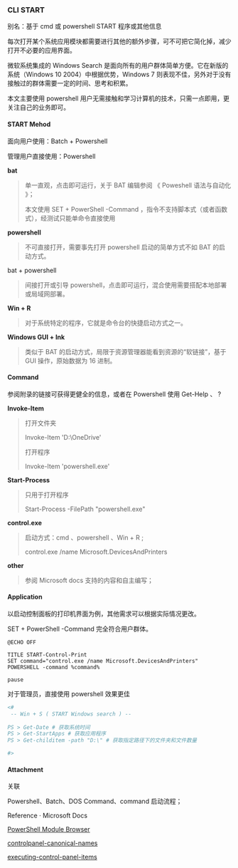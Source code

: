 ### CLI START

别名：基于 cmd 或 powershell  START 程序或其他信息

每次打开某个系统应用模块都需要进行其他的额外步骤，可不可把它简化掉，减少打开不必要的应用界面。

微软系统集成的 Windows Search 是面向所有的用户群体简单方便。它在新版的系统（Windows 10 2004）中根据优势，Windows 7 则表现不佳，另外对于没有接触过的群体需要一定的时间、思考和积累。

本文主要使用 powershell 用户无需接触和学习计算机的技术，只需一点即用，更关注自己的业务即可。

#### START Mehod

面向用户使用：Batch + Powershell

管理用户直接使用：Powershell

**bat**

> 单一直观，点击即可运行，关于 BAT 编辑参阅 《 Poweshell 语法与自动化 》；
>
> 本文使用 SET + PowerShell -Command  <command> ，指令不支持脚本式（或者函数式），经测试只能单命令直接使用

**powershell**

> 不可直接打开，需要事先打开 powershell 启动的简单方式不如 BAT 的启动方式。

bat + powershell

> 间接打开或引导 powershell，点击即可运行，混合使用需要搭配本地部署或局域网部署。

**Win + R**

> 对于系统特定的程序，它就是命令台的快捷启动方式之一。

**Windows GUI + lnk**

> 类似于 BAT 的启动方式，局限于资源管理器能看到资源的“软链接”，基于 GUI 操作，原始数据为 16 进制。

#### Command

参阅附录的链接可获得更健全的信息，或者在 Powershell 使用 Get-Help <Command> 、<Command> ?

**Invoke-Item**

> 打开文件夹
>
>  Invoke-Item 'D:\OneDrive\'
>
> 打开程序
>
>  Invoke-Item 'powershell.exe'

**Start-Process**

> 只用于打开程序
>
>  Start-Process -FilePath "powershell.exe"

**control.exe**

> 启动方式：cmd 、powershell 、Win + R ;
>
> control.exe /name Microsoft.DevicesAndPrinters

**other**

> 参阅 Microsoft docs 支持的内容和自主编写；

#### Application

以启动控制面板的打印机界面为例，其他需求可以根据实际情况更改。

SET + PowerShell -Command  <command> 完全符合用户群体。

```Batch
@ECHO OFF

TITLE START-Control-Print
SET command="control.exe /name Microsoft.DevicesAndPrinters"
POWERSHELL -command %command%

pause
```

对于管理员，直接使用 powershell 效果更佳

```powershell
<#
 -- Win + S ( START Windows search ) -- 
 
PS > Get-Date # 获取系统时间
PS > Get-StartApps # 获取应用程序
PS > Get-childitem -path "D:\" # 获取指定路径下的文件夹和文件数量

#>
```

#### Attachment

关联

Powershell、Batch、DOS Command、command 启动流程；

Reference · Microsoft Docs

[PowerShell Module Browser](https://docs.microsoft.com/en-us/powershell/module/)

[controlpanel-canonical-names](https://docs.microsoft.com/zh-cn/windows/win32/shell/controlpanel-canonical-names)

[executing-control-panel-items](https://docs.microsoft.com/zh-cn/windows/win32/shell/executing-control-panel-items)



